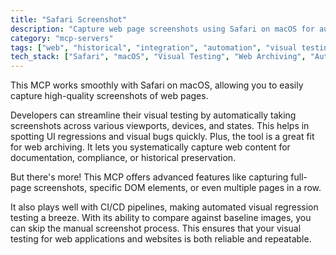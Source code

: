 ```yaml
---
title: "Safari Screenshot"
description: "Capture web page screenshots using Safari on macOS for automated visual testing and web archiving workflows."
category: "mcp-servers"
tags: ["web", "historical", "integration", "automation", "visual testing", "screenshot capture"]
tech_stack: ["Safari", "macOS", "Visual Testing", "Web Archiving", "Automation", "CI/CD"]
---
```


This MCP works smoothly with Safari on macOS, allowing you to easily capture high-quality screenshots of web pages.

Developers can streamline their visual testing by automatically taking screenshots across various viewports, devices, and states. This helps in spotting UI regressions and visual bugs quickly. Plus, the tool is a great fit for web archiving. It lets you systematically capture web content for documentation, compliance, or historical preservation.

But there's more! This MCP offers advanced features like capturing full-page screenshots, specific DOM elements, or even multiple pages in a row.

It also plays well with CI/CD pipelines, making automated visual regression testing a breeze. With its ability to compare against baseline images, you can skip the manual screenshot process. This ensures that your visual testing for web applications and websites is both reliable and repeatable.